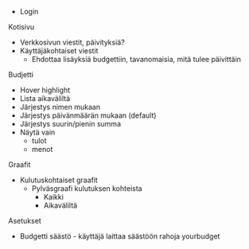 - Login


Kotisivu
  - Verkkosivun viestit, päivityksiä?
  - Käyttäjäkohtaiset viestit
    - Ehdottaa lisäyksiä budgettiin, tavanomaisia, mitä tulee päivittäin

Budjetti
  - Hover highlight
  - Lista aikaväliltä
  - Järjestys nimen mukaan
  - Järjestys päivänmäärän mukaan (default)
  - Järjestys suurin/pienin summa
  - Näytä vain
    - tulot
    - menot

Graafit
  - Kulutuskohtaiset graafit
    - Pylväsgraafi kulutuksen kohteista
      - Kaikki
      - Aikaväliltä

Asetukset

- Budgetti säästö - käyttäjä laittaa säästöön rahoja yourbudget
